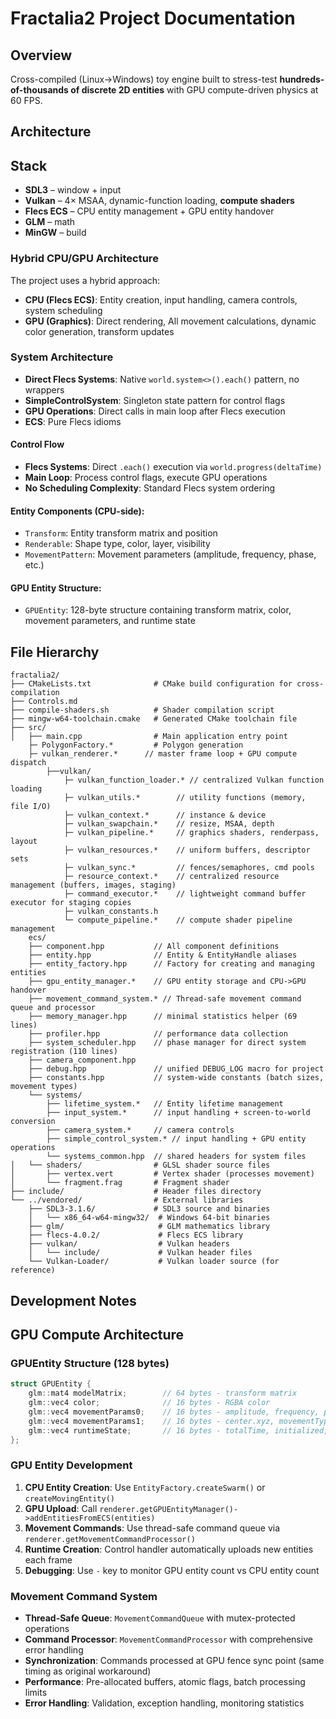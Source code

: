 # Fractalia2 Project Documentation

## Overview
Cross-compiled (Linux→Windows) toy engine built to stress-test **hundreds-of-thousands of discrete 2D entities** with GPU compute-driven physics at 60 FPS.

## Architecture

## Stack  
- **SDL3** – window + input  
- **Vulkan** – 4× MSAA, dynamic-function loading, **compute shaders**
- **Flecs ECS** – CPU entity management + GPU entity handover
- **GLM** – math  
- **MinGW** – build

### Hybrid CPU/GPU Architecture
The project uses a hybrid approach:
- **CPU (Flecs ECS)**: Entity creation, input handling, camera controls, system scheduling
- **GPU (Graphics)**: Direct rendering, All movement calculations, dynamic color generation, transform updates

### System Architecture
- **Direct Flecs Systems**: Native `world.system<>().each()` pattern, no wrappers
- **SimpleControlSystem**: Singleton state pattern for control flags
- **GPU Operations**: Direct calls in main loop after Flecs execution
- **ECS**: Pure Flecs idioms

#### Control Flow
- **Flecs Systems**: Direct `.each()` execution via `world.progress(deltaTime)`
- **Main Loop**: Process control flags, execute GPU operations
- **No Scheduling Complexity**: Standard Flecs system ordering

#### Entity Components (CPU-side):
- `Transform`: Entity transform matrix and position
- `Renderable`: Shape type, color, layer, visibility
- `MovementPattern`: Movement parameters (amplitude, frequency, phase, etc.)

#### GPU Entity Structure:
- `GPUEntity`: 128-byte structure containing transform matrix, color, movement parameters, and runtime state

## File Hierarchy

```
fractalia2/
├── CMakeLists.txt              # CMake build configuration for cross-compilation
├── Controls.md 				
├── compile-shaders.sh          # Shader compilation script
├── mingw-w64-toolchain.cmake   # Generated CMake toolchain file
├── src/
│   ├── main.cpp                # Main application entry point
	├─ PolygonFactory.*			# Polygon generation
	├─ vulkan_renderer.*      // master frame loop + GPU compute dispatch
		├──vulkan/
			├─ vulkan_function_loader.* // centralized Vulkan function loading
			├─ vulkan_utils.*        // utility functions (memory, file I/O)
			├─ vulkan_context.*      // instance & device
			├─ vulkan_swapchain.*    // resize, MSAA, depth
			├─ vulkan_pipeline.*     // graphics shaders, renderpass, layout
			├─ vulkan_resources.*    // uniform buffers, descriptor sets
			├─ vulkan_sync.*         // fences/semaphores, cmd pools
			├─ resource_context.*    // centralized resource management (buffers, images, staging)
			├─ command_executor.*    // lightweight command buffer executor for staging copies
			├─ vulkan_constants.h    
			└─ compute_pipeline.*    // compute shader pipeline management
	ecs/
	├── component.hpp           // All component definitions
	├── entity.hpp              // Entity & EntityHandle aliases
	├──	entity_factory.hpp		// Factory for creating and managing entities
	├── gpu_entity_manager.*    // GPU entity storage and CPU->GPU handover
	├── movement_command_system.* // Thread-safe movement command queue and processor
	├── memory_manager.hpp		// minimal statistics helper (69 lines)
	├── profiler.hpp			// performance data collection
	├── system_scheduler.hpp    // phase manager for direct system registration (110 lines)
	├──	camera_component.hpp
	├── debug.hpp				// unified DEBUG_LOG macro for project
	├── constants.hpp			// system-wide constants (batch sizes, movement types)
	└── systems/
		├── lifetime_system.*  	// Entity lifetime management
		├── input_system.*		// input handling + screen-to-world conversion
		├── camera_system.*		// camera controls
		├── simple_control_system.* // input handling + GPU entity operations
		└── systems_common.hpp	// shared headers for system files
│   └── shaders/                # GLSL shader source files
│       ├── vertex.vert         # Vertex shader (processes movement)
│       └── fragment.frag       # Fragment shader
├── include/                    # Header files directory
└── ../vendored/                # External libraries
    ├── SDL3-3.1.6/             # SDL3 source and binaries
    │   └── x86_64-w64-mingw32/  # Windows 64-bit binaries
    ├── glm/                     # GLM mathematics library
    ├── flecs-4.0.2/             # Flecs ECS library
    ├── vulkan/                  # Vulkan headers
    │   └── include/             # Vulkan header files
    └── Vulkan-Loader/           # Vulkan loader source (for reference)
```


## Development Notes

## GPU Compute Architecture

### GPUEntity Structure (128 bytes)
```cpp
struct GPUEntity {
    glm::mat4 modelMatrix;        // 64 bytes - transform matrix
    glm::vec4 color;              // 16 bytes - RGBA color  
    glm::vec4 movementParams0;    // 16 bytes - amplitude, frequency, phase, timeOffset
    glm::vec4 movementParams1;    // 16 bytes - center.xyz, movementType
    glm::vec4 runtimeState;       // 16 bytes - totalTime, initialized, reserved
};
```

### GPU Entity Development
1. **CPU Entity Creation**: Use `EntityFactory.createSwarm()` or `createMovingEntity()`
2. **GPU Upload**: Call `renderer.getGPUEntityManager()->addEntitiesFromECS(entities)`
3. **Movement Commands**: Use thread-safe command queue via `renderer.getMovementCommandProcessor()`
4. **Runtime Creation**: Control handler automatically uploads new entities each frame
5. **Debugging**: Use `-` key to monitor GPU entity count vs CPU entity count

### Movement Command System
- **Thread-Safe Queue**: `MovementCommandQueue` with mutex-protected operations
- **Command Processor**: `MovementCommandProcessor` with comprehensive error handling
- **Synchronization**: Commands processed at GPU fence sync point (same timing as original workaround)
- **Performance**: Pre-allocated buffers, atomic flags, batch processing limits
- **Error Handling**: Validation, exception handling, monitoring statistics